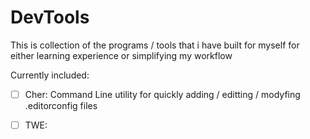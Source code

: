 # DevTools

This is collection of the programs / tools that i have built for myself for either learning experience or simplifying my workflow

Currently included:
  - [ ] Cher:
    Command Line utility for quickly adding / editting / modyfing .editorconfig files

  - [ ] TWE:
